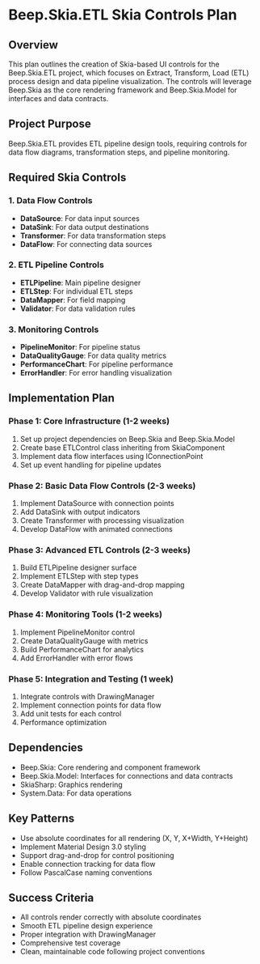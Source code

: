 # Beep.Skia.ETL Skia Controls Plan

## Overview
This plan outlines the creation of Skia-based UI controls for the Beep.Skia.ETL project, which focuses on Extract, Transform, Load (ETL) process design and data pipeline visualization. The controls will leverage Beep.Skia as the core rendering framework and Beep.Skia.Model for interfaces and data contracts.

## Project Purpose
Beep.Skia.ETL provides ETL pipeline design tools, requiring controls for data flow diagrams, transformation steps, and pipeline monitoring.

## Required Skia Controls

### 1. Data Flow Controls
- **DataSource**: For data input sources
- **DataSink**: For data output destinations
- **Transformer**: For data transformation steps
- **DataFlow**: For connecting data sources

### 2. ETL Pipeline Controls
- **ETLPipeline**: Main pipeline designer
- **ETLStep**: For individual ETL steps
- **DataMapper**: For field mapping
- **Validator**: For data validation rules

### 3. Monitoring Controls
- **PipelineMonitor**: For pipeline status
- **DataQualityGauge**: For data quality metrics
- **PerformanceChart**: For pipeline performance
- **ErrorHandler**: For error handling visualization

## Implementation Plan

### Phase 1: Core Infrastructure (1-2 weeks)
1. Set up project dependencies on Beep.Skia and Beep.Skia.Model
2. Create base ETLControl class inheriting from SkiaComponent
3. Implement data flow interfaces using IConnectionPoint
4. Set up event handling for pipeline updates

### Phase 2: Basic Data Flow Controls (2-3 weeks)
1. Implement DataSource with connection points
2. Add DataSink with output indicators
3. Create Transformer with processing visualization
4. Develop DataFlow with animated connections

### Phase 3: Advanced ETL Controls (2-3 weeks)
1. Build ETLPipeline designer surface
2. Implement ETLStep with step types
3. Create DataMapper with drag-and-drop mapping
4. Develop Validator with rule visualization

### Phase 4: Monitoring Tools (1-2 weeks)
1. Implement PipelineMonitor control
2. Create DataQualityGauge with metrics
3. Build PerformanceChart for analytics
4. Add ErrorHandler with error flows

### Phase 5: Integration and Testing (1 week)
1. Integrate controls with DrawingManager
2. Implement connection points for data flow
3. Add unit tests for each control
4. Performance optimization

## Dependencies
- Beep.Skia: Core rendering and component framework
- Beep.Skia.Model: Interfaces for connections and data contracts
- SkiaSharp: Graphics rendering
- System.Data: For data operations

## Key Patterns
- Use absolute coordinates for all rendering (X, Y, X+Width, Y+Height)
- Implement Material Design 3.0 styling
- Support drag-and-drop for control positioning
- Enable connection tracking for data flow
- Follow PascalCase naming conventions

## Success Criteria
- All controls render correctly with absolute coordinates
- Smooth ETL pipeline design experience
- Proper integration with DrawingManager
- Comprehensive test coverage
- Clean, maintainable code following project conventions